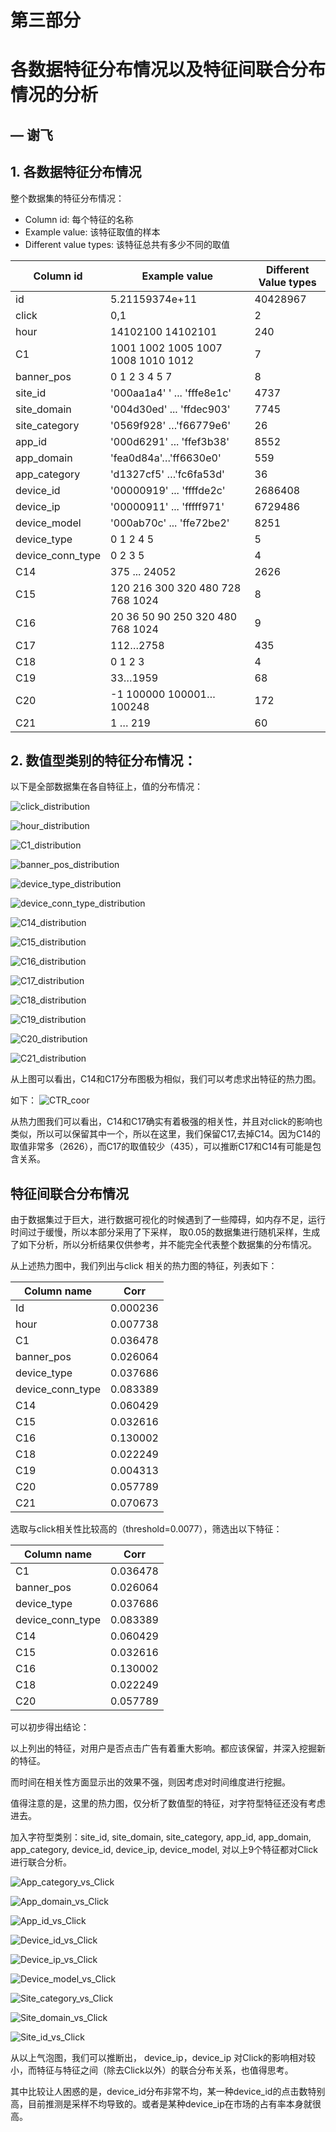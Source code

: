  # 第三部分 

 # 各数据特征分布情况以及特征间联合分布情况的分析

## — 谢飞

 ## 1. 各数据特征分布情况

整个数据集的特征分布情况：

- Column id: 每个特征的名称
- Example value: 该特征取值的样本
- Different value types: 该特征总共有多少不同的取值

| Column id        | Example value                                    | Different Value types |
| ---------------- | ------------------------------------------------ | --------------------- |
| id               | 5.21159374e+11                                   | 40428967              |
| click            | 0,1                                              | 2                     |
| hour             | 14102100 14102101                                | 240                   |
| C1               | 1001 1002 1005 1007 1008 1010 1012               | 7                     |
| banner_pos       | 0 1 2 3 4 5 7                                    | 8                     |
| site_id          | '000aa1a4' ' ... 'fffe8e1c'                      | 4737                  |
| site_domain      | '004d30ed' ... 'ffdec903'                        | 7745                  |
| site_category    | '0569f928' …'f66779e6'                           | 26                    |
| app_id           | '000d6291' ... 'ffef3b38'                        | 8552                  |
| app_domain       | 'fea0d84a'…'ff6630e0'                            | 559                   |
| app_category     | 'd1327cf5' …'fc6fa53d'                           | 36                    |
| device_id        | '00000919' ... 'ffffde2c'                        | 2686408               |
| device_ip        | '00000911' ... 'fffff971'                        | 6729486               |
| device_model     | '000ab70c' ... 'ffe72be2'                        | 8251                  |
| device_type­­­   | 0 1 2 4 5                                        | 5                     |
| device_conn_type | 0 2 3 5                                          | 4                     |
| C14              | 375 ... 24052                                    | 2626                  |
| C15              | 120    216  300  320    480  728  768 1024       | 8                     |
| C16              | 20     36   50   90    250  320  480    768 1024 | 9                     |
| C17              | 112…2758                                         | 435                   |
| C18              | 0 1 2 3                                          | 4                     |
| C19              | 33…1959                                          | 68                    |
| C20              | -1 100000 100001…100248                          | 172                   |
| C21              | 1 … 219                                          | 60                    |

 

 

## 2. 数值型类别的特征分布情况：



以下是全部数据集在各自特征上，值的分布情况：

![click_distribution](EDA/click_distribution.png)

![hour_distribution](EDA/hour_distribution.png)

![C1_distribution](EDA/C1_distribution.png)

![banner_pos_distribution](EDA/banner_pos_distribution.png)

![device_type_distribution](EDA/device_type_distribution.png)

![device_conn_type_distribution](EDA/device_conn_type_distribution.png)

![C14_distribution](EDA/C14_distribution.png)

![C15_distribution](EDA/C15_distribution.png)

![C16_distribution](EDA/C16_distribution.png)

![C17_distribution](EDA/C17_distribution.png)

![C18_distribution](EDA/C18_distribution.png)

![C19_distribution](EDA/C19_distribution.png)

![C20_distribution](EDA/C20_distribution.png)

![C21_distribution](EDA/C21_distribution.png)

从上图可以看出，C14和C17分布图极为相似，我们可以考虑求出特征的热力图。

如下： ![CTR_coor](./EDA/CTR_coor.png)

从热力图我们可以看出，C14和C17确实有着极强的相关性，并且对click的影响也类似，所以可以保留其中一个，所以在这里，我们保留C17,去掉C14。因为C14的取值非常多（2626），而C17的取值较少（435），可以推断C17和C14有可能是包含关系。

## 特征间联合分布情况

由于数据集过于巨大，进行数据可视化的时候遇到了一些障碍，如内存不足，运行时间过于缓慢，所以本部分采用了下采样， 取0.05的数据集进行随机采样，生成了如下分析，所以分析结果仅供参考，并不能完全代表整个数据集的分布情况。

从上述热力图中，我们列出与click 相关的热力图的特征，列表如下：

| Column name      | Corr     |
| ---------------- | -------- |
| Id               | 0.000236 |
| hour             | 0.007738 |
| C1               | 0.036478 |
| banner_pos       | 0.026064 |
| device_type      | 0.037686 |
| device_conn_type | 0.083389 |
| C14              | 0.060429 |
| C15              | 0.032616 |
| C16              | 0.130002 |
| C18              | 0.022249 |
| C19              | 0.004313 |
| C20              | 0.057789 |
| C21              | 0.070673 |

选取与click相关性比较高的（threshold=0.0077），筛选出以下特征：

| Column name      | Corr     |
| ---------------- | -------- |
| C1               | 0.036478 |
| banner_pos       | 0.026064 |
| device_type      | 0.037686 |
| device_conn_type | 0.083389 |
| C14              | 0.060429 |
| C15              | 0.032616 |
| C16              | 0.130002 |
| C18              | 0.022249 |
| C20              | 0.057789 |

可以初步得出结论：

以上列出的特征，对用户是否点击广告有着重大影响。都应该保留，并深入挖掘新的特征。

而时间在相关性方面显示出的效果不强，则因考虑对时间维度进行挖掘。

值得注意的是，这里的热力图，仅分析了数值型的特征，对字符型特征还没有考虑进去。

加入字符型类别：site_id, site_domain, site_category, app_id, app_domain, app_category, device_id, device_ip, device_model, 对以上9个特征都对Click进行联合分析。

![App_category_vs_Click](EDA/App_category_vs_Click.png)

![App_domain_vs_Click](EDA/App_domain_vs_Click.png)

![App_id_vs_Click](EDA/App_id_vs_Click.png)

![Device_id_vs_Click](EDA/Device_id_vs_Click.png)

![Device_ip_vs_Click](EDA/Device_ip_vs_Click.png)

![Device_model_vs_Click](EDA/Device_model_vs_Click.png)

![Site_category_vs_Click](EDA/Site_category_vs_Click.png)

![Site_domain_vs_Click](EDA/Site_domain_vs_Click.png)

![Site_id_vs_Click](EDA/Site_id_vs_Click.png)

从以上气泡图，我们可以推断出， device_ip，device_ip 对Click的影响相对较小，而特征与特征之间（除去Click以外）的联合分布关系，也值得思考。

其中比较让人困惑的是，device_id分布非常不均，某一种device_id的点击数特别高，目前推测是采样不均导致的。或者是某种device_ip在市场的占有率本身就很高。
